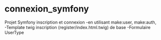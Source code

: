 # connexion_symfony
Projet Symfony inscription et connexion
-en utilisant make:user, make:auth,
-Template twig inscription (register/index.html.twig) de base
-Formulaire UserType 